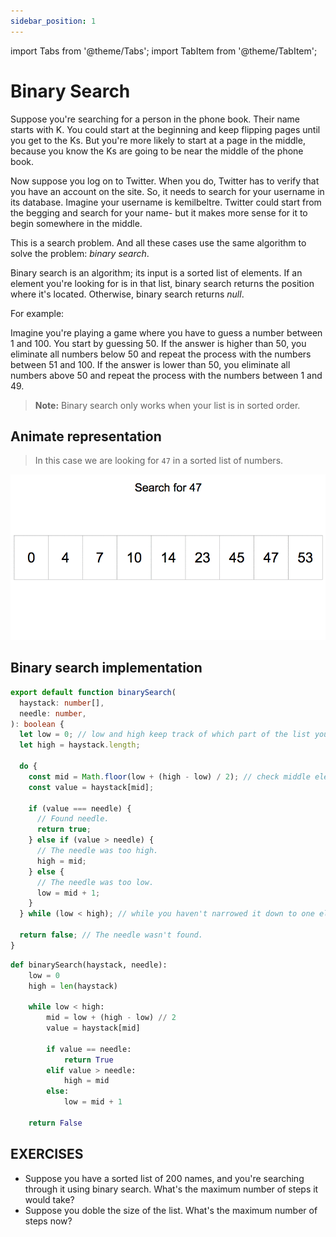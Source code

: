 ```yaml
---
sidebar_position: 1
---
```


import Tabs from '@theme/Tabs';
import TabItem from '@theme/TabItem';

# Binary Search

Suppose you're searching for a person in the phone book. Their name starts with K.
You could start at the beginning and keep flipping pages until you get to the Ks. But
you're more likely to start at a page in the middle, because you know the Ks are going
to be near the middle of the phone book.

Now suppose you log on to Twitter. When you do, Twitter has to verify that you have an
account on the site. So, it needs to search for your username in its database. Imagine your
username is kemilbeltre. Twitter could start from the begging and search for your name- but it makes more
sense for it to begin somewhere in the middle.

This is a search problem. And all these cases use the same algorithm to solve
the problem: _binary search_.

Binary search is an algorithm; its input is a sorted list of elements. If an element
you're looking for is in that list, binary search returns the position where it's located.
Otherwise, binary search returns _null_.

For example:

Imagine you're playing a game where you have to guess a number between 1 and 100. You start by guessing 50. If the
answer is higher than 50, you eliminate all numbers below 50 and repeat the process with the numbers between
51 and 100. If the answer is lower than 50, you eliminate all numbers above 50 and repeat the process
with the numbers between 1 and 49.

> **Note:**
> Binary search only works when your list is in sorted order.

## Animate representation

> In this case we are looking for `47` in a sorted list of numbers.

![Binary search animation](../../static/img/bs_animation)

## Binary search implementation

<Tabs>
<TabItem value="ts" label="TypeScript">

```ts
export default function binarySearch(
  haystack: number[],
  needle: number,
): boolean {
  let low = 0; // low and high keep track of which part of the list you'll search in.
  let high = haystack.length;

  do {
    const mid = Math.floor(low + (high - low) / 2); // check middle element...
    const value = haystack[mid];

    if (value === needle) {
      // Found needle.
      return true;
    } else if (value > needle) {
      // The needle was too high.
      high = mid;
    } else {
      // The needle was too low.
      low = mid + 1;
    }
  } while (low < high); // while you haven't narrowed it down to one element...

  return false; // The needle wasn't found.
}
```

</TabItem>
<TabItem value="py" label="Python">

```py
def binarySearch(haystack, needle):
    low = 0
    high = len(haystack)

    while low < high:
        mid = low + (high - low) // 2
        value = haystack[mid]

        if value == needle:
            return True
        elif value > needle:
            high = mid
        else:
            low = mid + 1

    return False
```

</TabItem>
</Tabs>

## EXERCISES

- Suppose you have a sorted list of 200 names, and you're searching through it using binary search. What's the
  maximum number of steps it would take?
- Suppose you doble the size of the list. What's the maximum number of steps now?
